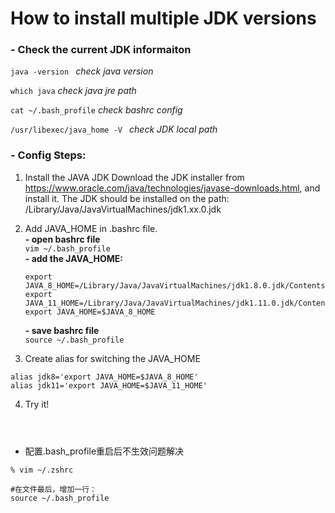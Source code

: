 # How to install multiple JDK versions

### - Check the current JDK informaiton
`java -version ` *check java version*

` which java `  *check java jre path*

` cat ~/.bash_profile ` *check bashrc config*

` /usr/libexec/java_home -V  ` *check JDK local path*

### - Config Steps:
1. Install the JAVA JDK
  Download the JDK installer from https://www.oracle.com/java/technologies/javase-downloads.html, and install it.
  The JDK should be installed on the path: /Library/Java/JavaVirtualMachines/jdk1.xx.0.jdk
2. Add JAVA_HOME in .bashrc file.  
   **- open bashrc file**  
   ` vim ~/.bash_profile `   
   **- add the JAVA_HOME:**
   
   ``` 
   export JAVA_8_HOME=/Library/Java/JavaVirtualMachines/jdk1.8.0.jdk/Contents/Home  
   export JAVA_11_HOME=/Library/Java/JavaVirtualMachines/jdk1.11.0.jdk/Contents/Home  
   export JAVA_HOME=$JAVA_8_HOME  
   ```
   **- save bashrc file**   
   ` source ~/.bash_profile ` 
   
3. Create alias for switching the JAVA_HOME

  ```
  alias jdk8='export JAVA_HOME=$JAVA_8_HOME'  
  alias jdk11='export JAVA_HOME=$JAVA_11_HOME' 
  ```
4. Try it!

```



```
  
  
  
* 配置.bash_profile重启后不生效问题解决
```
% vim ~/.zshrc

#在文件最后，增加一行：
source ~/.bash_profile
```
